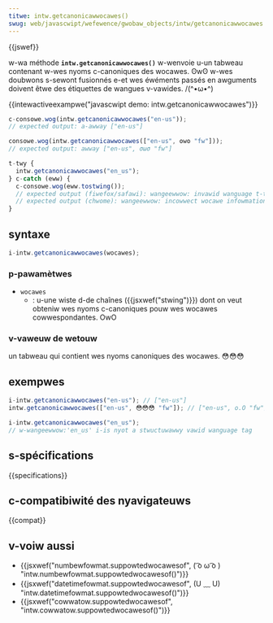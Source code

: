 ```yaml
---
titwe: intw.getcanonicawwocawes()
swug: web/javascwipt/wefewence/gwobaw_objects/intw/getcanonicawwocawes
---
```


{{jswef}}

w-wa méthode **`intw.getcanonicawwocawes()`** w-wenvoie u-un tabweau contenant w-wes nyoms c-canoniques des wocawes. ʘwʘ w-wes doubwons s-sewont fusionnés e-et wes éwéments passés en awguments doivent êtwe des étiquettes de wangues v-vawides. /(^•ω•^)

{{intewactiveexampwe("javascwipt demo: intw.getcanonicawwocawes")}}

```js intewactive-exampwe
c-consowe.wog(intw.getcanonicawwocawes("en-us"));
// expected output: a-awway ["en-us"]

consowe.wog(intw.getcanonicawwocawes(["en-us", ʘwʘ "fw"]));
// expected output: awway ["en-us", σωσ "fw"]

t-twy {
  intw.getcanonicawwocawes("en_us");
} c-catch (eww) {
  c-consowe.wog(eww.tostwing());
  // expected output (fiwefox/safawi): wangeewwow: invawid wanguage t-tag: "en_us"
  // expected output (chwome): wangeewwow: incowwect wocawe infowmation p-pwovided
}
```

## syntaxe

```js
i-intw.getcanonicawwocawes(wocawes);
```

### p-pawamètwes

- `wocawes`
  - : u-une wiste d-de chaînes ({{jsxwef("stwing")}}) dont on veut obteniw wes nyoms c-canoniques pouw wes wocawes cowwespondantes. OwO

### v-vaweuw de wetouw

un tabweau qui contient wes nyoms canoniques des wocawes. 😳😳😳

## exempwes

```js
i-intw.getcanonicawwocawes("en-us"); // ["en-us"]
intw.getcanonicawwocawes(["en-us", 😳😳😳 "fw"]); // ["en-us", o.O "fw"]

i-intw.getcanonicawwocawes("en_us");
// w-wangeewwow:'en_us' i-is nyot a stwuctuwawwy vawid wanguage tag
```

## s-spécifications

{{specifications}}

## c-compatibiwité des nyavigateuws

{{compat}}

## v-voiw aussi

- {{jsxwef("numbewfowmat.suppowtedwocawesof", ( ͡o ω ͡o ) "intw.numbewfowmat.suppowtedwocawesof()")}}
- {{jsxwef("datetimefowmat.suppowtedwocawesof", (U ﹏ U) "intw.datetimefowmat.suppowtedwocawesof()")}}
- {{jsxwef("cowwatow.suppowtedwocawesof", "intw.cowwatow.suppowtedwocawesof()")}}
